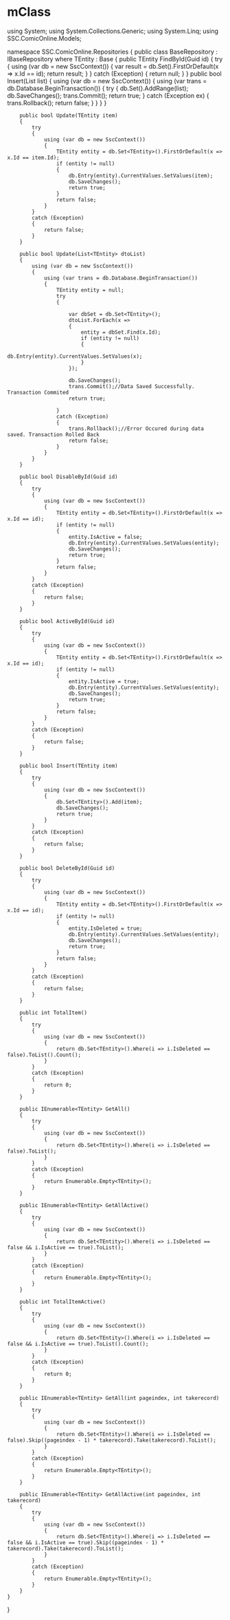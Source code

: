 # mClass
using System;
using System.Collections.Generic;
using System.Linq;
using SSC.ComicOnline.Models;

namespace SSC.ComicOnline.Repositories
{
    public class BaseRepository<TEntity> : IBaseRepository<TEntity> where TEntity : Base
    {
        public TEntity FindById(Guid id)
        {
            try
            {
                using (var db = new SscContext())
                {
                    var result = db.Set<TEntity>().FirstOrDefault(x => x.Id == id);
                    return result;
                }
            }
            catch (Exception)
            {
                return null;
            }
        }
        public bool Insert(List<TEntity> list)
        {
            using (var db = new SscContext())
            {
                using (var trans = db.Database.BeginTransaction())
                {
                    try
                    {
                        db.Set<TEntity>().AddRange(list);
                        db.SaveChanges();
                        trans.Commit();
                        return true;
                    }
                    catch (Exception ex)
                    {
                        trans.Rollback();
                        return false;
                    }
                }
            }
        }

        public bool Update(TEntity item)
        {
            try
            {
                using (var db = new SscContext())
                {
                    TEntity entity = db.Set<TEntity>().FirstOrDefault(x => x.Id == item.Id);
                    if (entity != null)
                    {
                        db.Entry(entity).CurrentValues.SetValues(item);
                        db.SaveChanges();
                        return true;
                    }
                    return false;
                }
            }
            catch (Exception)
            {
                return false;
            }
        }

        public bool Update(List<TEntity> dtoList)
        {
            using (var db = new SscContext())
            {
                using (var trans = db.Database.BeginTransaction())
                {
                    TEntity entity = null;
                    try
                    {

                        var dbSet = db.Set<TEntity>();
                        dtoList.ForEach(x =>
                        {
                            entity = dbSet.Find(x.Id);
                            if (entity != null)
                            {
                                db.Entry(entity).CurrentValues.SetValues(x);
                            }
                        });

                        db.SaveChanges();
                        trans.Commit();//Data Saved Successfully. Transaction Commited
                        return true;

                    }
                    catch (Exception)
                    {
                        trans.Rollback();//Error Occured during data saved. Transaction Rolled Back
                        return false;
                    }
                }
            }
        }

        public bool DisableById(Guid id)
        {
            try
            {
                using (var db = new SscContext())
                {
                    TEntity entity = db.Set<TEntity>().FirstOrDefault(x => x.Id == id);
                    if (entity != null)
                    {
                        entity.IsActive = false;
                        db.Entry(entity).CurrentValues.SetValues(entity);
                        db.SaveChanges();
                        return true;
                    }
                    return false;
                }
            }
            catch (Exception)
            {
                return false;
            }
        }

        public bool ActiveById(Guid id)
        {
            try
            {
                using (var db = new SscContext())
                {
                    TEntity entity = db.Set<TEntity>().FirstOrDefault(x => x.Id == id);
                    if (entity != null)
                    {
                        entity.IsActive = true;
                        db.Entry(entity).CurrentValues.SetValues(entity);
                        db.SaveChanges();
                        return true;
                    }
                    return false;
                }
            }
            catch (Exception)
            {
                return false;
            }
        }

        public bool Insert(TEntity item)
        {
            try
            {
                using (var db = new SscContext())
                {
                    db.Set<TEntity>().Add(item);
                    db.SaveChanges();
                    return true;
                }
            }
            catch (Exception)
            {
                return false;
            }
        }

        public bool DeleteById(Guid id)
        {
            try
            {
                using (var db = new SscContext())
                {
                    TEntity entity = db.Set<TEntity>().FirstOrDefault(x => x.Id == id);
                    if (entity != null)
                    {
                        entity.IsDeleted = true;
                        db.Entry(entity).CurrentValues.SetValues(entity);
                        db.SaveChanges();
                        return true;
                    }
                    return false;
                }
            }
            catch (Exception)
            {
                return false;
            }
        }

        public int TotalItem()
        {
            try
            {
                using (var db = new SscContext())
                {
                    return db.Set<TEntity>().Where(i => i.IsDeleted == false).ToList().Count();
                }
            }
            catch (Exception)
            {
                return 0;
            }
        }

        public IEnumerable<TEntity> GetAll()
        {
            try
            {
                using (var db = new SscContext())
                {
                    return db.Set<TEntity>().Where(i => i.IsDeleted == false).ToList();
                }
            }
            catch (Exception)
            {
                return Enumerable.Empty<TEntity>();
            }
        }

        public IEnumerable<TEntity> GetAllActive()
        {
            try
            {
                using (var db = new SscContext())
                {
                    return db.Set<TEntity>().Where(i => i.IsDeleted == false && i.IsActive == true).ToList();
                }
            }
            catch (Exception)
            {
                return Enumerable.Empty<TEntity>();
            }
        }

        public int TotalItemActive()
        {
            try
            {
                using (var db = new SscContext())
                {
                    return db.Set<TEntity>().Where(i => i.IsDeleted == false && i.IsActive == true).ToList().Count();
                }
            }
            catch (Exception)
            {
                return 0;
            }
        }

        public IEnumerable<TEntity> GetAll(int pageindex, int takerecord)
        {
            try
            {
                using (var db = new SscContext())
                {
                    return db.Set<TEntity>().Where(i => i.IsDeleted == false).Skip((pageindex - 1) * takerecord).Take(takerecord).ToList();
                }
            }
            catch (Exception)
            {
                return Enumerable.Empty<TEntity>();
            }
        }

        public IEnumerable<TEntity> GetAllActive(int pageindex, int takerecord)
        {
            try
            {
                using (var db = new SscContext())
                {
                    return db.Set<TEntity>().Where(i => i.IsDeleted == false && i.IsActive == true).Skip((pageindex - 1) * takerecord).Take(takerecord).ToList();
                }
            }
            catch (Exception)
            {
                return Enumerable.Empty<TEntity>();
            }
        }
    }
}
